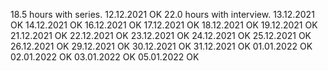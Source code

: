 18.5 hours with series. 12.12.2021 OK
22.0 hours with interview. 13.12.2021 OK
14.12.2021 OK
16.12.2021 OK
17.12.2021 OK
18.12.2021 OK
19.12.2021 OK
21.12.2021 OK
22.12.2021 OK
23.12.2021 OK
24.12.2021 OK
25.12.2021 OK
26.12.2021 OK
29.12.2021 OK
30.12.2021 OK
31.12.2021 OK
01.01.2022 OK
02.01.2022 OK
03.01.2022 OK
05.01.2022 OK
